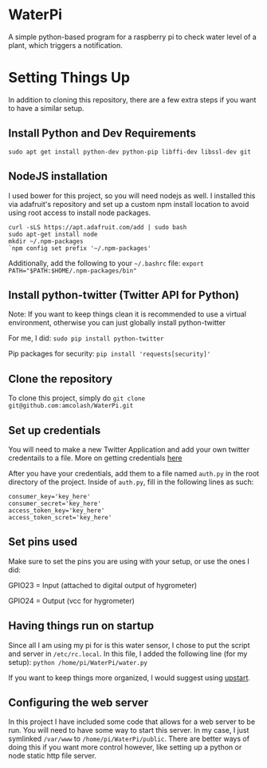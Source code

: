 # WaterPi
A simple python-based program for a raspberry pi to check water level of a plant, which triggers a notification.

# Setting Things Up
In addition to cloning this repository, there are a few extra steps if you want to have a similar setup.

## Install Python and Dev Requirements
`sudo apt get install python-dev python-pip libffi-dev libssl-dev git`

## NodeJS installation
I used bower for this project, so you will need nodejs as well. I installed this via adafruit's repository and set up a custom npm install location to avoid using root access to install node packages.
```
curl -sLS https://apt.adafruit.com/add | sudo bash
sudo apt-get install node
mkdir ~/.npm-packages
`npm config set prefix '~/.npm-packages'
```

Additionally, add the following to your `~/.bashrc` file: `export PATH="$PATH:$HOME/.npm-packages/bin"`

## Install python-twitter (Twitter API for Python)
Note: If you want to keep things clean it is recommended to use a virtual environment, otherwise you can just globally install python-twitter

For me, I did: `sudo pip install python-twitter`

Pip packages for security: `pip install 'requests[security]'`

## Clone the repository
To clone this project, simply do `git clone git@github.com:amcolash/WaterPi.git`

## Set up credentials
You will need to make a new Twitter Application and add your own twitter credentails to a file. More on getting credentials [here](https://dev.twitter.com/oauth/overview/application-owner-access-tokens)

After you have your credentials, add them to a file named `auth.py` in the root directory of the project. Inside of `auth.py`, fill in the following lines as such:

```
consumer_key='key_here'
consumer_secret='key_here'
access_token_key='key_here'
access_token_scret='key_here'
```

## Set pins used
Make sure to set the pins you are using with your setup, or use the ones I did:

GPIO23 = Input (attached to digital output of hygrometer)

GPIO24 = Output (vcc for hygrometer)

## Having things run on startup
Since all I am using my pi for is this water sensor, I chose to put the script and server in `/etc/rc.local`.
In this file, I added the following line (for my setup): `python /home/pi/WaterPi/water.py`

If you want to keep things more organized, I would suggest using [upstart](http://upstart.ubuntu.com/getting-started.html).

## Configuring the web server
In this project I have included some code that allows for a web server to be run. You will need to have some way to start this server. In my case, I just symlinked `/var/www` to `/home/pi/WaterPi/public`. There are better ways of doing this if you want more control however, like setting up a python or node static http file server.
